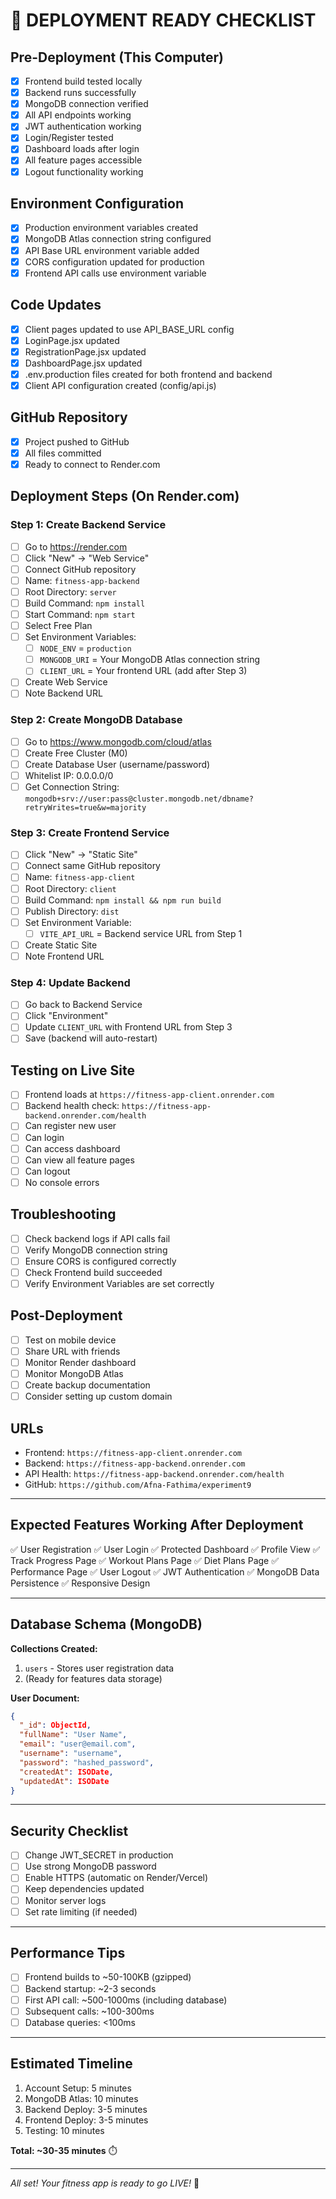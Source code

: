 # 🚀 DEPLOYMENT READY CHECKLIST

## Pre-Deployment (This Computer)
- [x] Frontend build tested locally
- [x] Backend runs successfully
- [x] MongoDB connection verified
- [x] All API endpoints working
- [x] JWT authentication working
- [x] Login/Register tested
- [x] Dashboard loads after login
- [x] All feature pages accessible
- [x] Logout functionality working

## Environment Configuration
- [x] Production environment variables created
- [x] MongoDB Atlas connection string configured
- [x] API Base URL environment variable added
- [x] CORS configuration updated for production
- [x] Frontend API calls use environment variable

## Code Updates
- [x] Client pages updated to use API_BASE_URL config
- [x] LoginPage.jsx updated
- [x] RegistrationPage.jsx updated
- [x] DashboardPage.jsx updated
- [x] .env.production files created for both frontend and backend
- [x] Client API configuration created (config/api.js)

## GitHub Repository
- [x] Project pushed to GitHub
- [x] All files committed
- [x] Ready to connect to Render.com

## Deployment Steps (On Render.com)

### Step 1: Create Backend Service
- [ ] Go to https://render.com
- [ ] Click "New" → "Web Service"
- [ ] Connect GitHub repository
- [ ] Name: `fitness-app-backend`
- [ ] Root Directory: `server`
- [ ] Build Command: `npm install`
- [ ] Start Command: `npm start`
- [ ] Select Free Plan
- [ ] Set Environment Variables:
  - [ ] `NODE_ENV` = `production`
  - [ ] `MONGODB_URI` = Your MongoDB Atlas connection string
  - [ ] `CLIENT_URL` = Your frontend URL (add after Step 3)
- [ ] Create Web Service
- [ ] Note Backend URL

### Step 2: Create MongoDB Database
- [ ] Go to https://www.mongodb.com/cloud/atlas
- [ ] Create Free Cluster (M0)
- [ ] Create Database User (username/password)
- [ ] Whitelist IP: 0.0.0.0/0
- [ ] Get Connection String: `mongodb+srv://user:pass@cluster.mongodb.net/dbname?retryWrites=true&w=majority`

### Step 3: Create Frontend Service
- [ ] Click "New" → "Static Site"
- [ ] Connect same GitHub repository
- [ ] Name: `fitness-app-client`
- [ ] Root Directory: `client`
- [ ] Build Command: `npm install && npm run build`
- [ ] Publish Directory: `dist`
- [ ] Set Environment Variable:
  - [ ] `VITE_API_URL` = Backend service URL from Step 1
- [ ] Create Static Site
- [ ] Note Frontend URL

### Step 4: Update Backend
- [ ] Go back to Backend Service
- [ ] Click "Environment"
- [ ] Update `CLIENT_URL` with Frontend URL from Step 3
- [ ] Save (backend will auto-restart)

## Testing on Live Site
- [ ] Frontend loads at `https://fitness-app-client.onrender.com`
- [ ] Backend health check: `https://fitness-app-backend.onrender.com/health`
- [ ] Can register new user
- [ ] Can login
- [ ] Can access dashboard
- [ ] Can view all feature pages
- [ ] Can logout
- [ ] No console errors

## Troubleshooting
- [ ] Check backend logs if API calls fail
- [ ] Verify MongoDB connection string
- [ ] Ensure CORS is configured correctly
- [ ] Check Frontend build succeeded
- [ ] Verify Environment Variables are set correctly

## Post-Deployment
- [ ] Test on mobile device
- [ ] Share URL with friends
- [ ] Monitor Render dashboard
- [ ] Monitor MongoDB Atlas
- [ ] Create backup documentation
- [ ] Consider setting up custom domain

## URLs
- Frontend: `https://fitness-app-client.onrender.com`
- Backend: `https://fitness-app-backend.onrender.com`
- API Health: `https://fitness-app-backend.onrender.com/health`
- GitHub: `https://github.com/Afna-Fathima/experiment9`

---

## Expected Features Working After Deployment

✅ User Registration
✅ User Login
✅ Protected Dashboard
✅ Profile View
✅ Track Progress Page
✅ Workout Plans Page
✅ Diet Plans Page
✅ Performance Page
✅ User Logout
✅ JWT Authentication
✅ MongoDB Data Persistence
✅ Responsive Design

---

## Database Schema (MongoDB)

**Collections Created:**
1. `users` - Stores user registration data
2. (Ready for features data storage)

**User Document:**
```json
{
  "_id": ObjectId,
  "fullName": "User Name",
  "email": "user@email.com",
  "username": "username",
  "password": "hashed_password",
  "createdAt": ISODate,
  "updatedAt": ISODate
}
```

---

## Security Checklist
- [ ] Change JWT_SECRET in production
- [ ] Use strong MongoDB password
- [ ] Enable HTTPS (automatic on Render/Vercel)
- [ ] Keep dependencies updated
- [ ] Monitor server logs
- [ ] Set rate limiting (if needed)

---

## Performance Tips
- [ ] Frontend builds to ~50-100KB (gzipped)
- [ ] Backend startup: ~2-3 seconds
- [ ] First API call: ~500-1000ms (including database)
- [ ] Subsequent calls: ~100-300ms
- [ ] Database queries: <100ms

---

## Estimated Timeline
1. Account Setup: 5 minutes
2. MongoDB Atlas: 10 minutes
3. Backend Deploy: 3-5 minutes
4. Frontend Deploy: 3-5 minutes
5. Testing: 10 minutes

**Total: ~30-35 minutes** ⏱️

---

*All set! Your fitness app is ready to go LIVE!* 🎉
